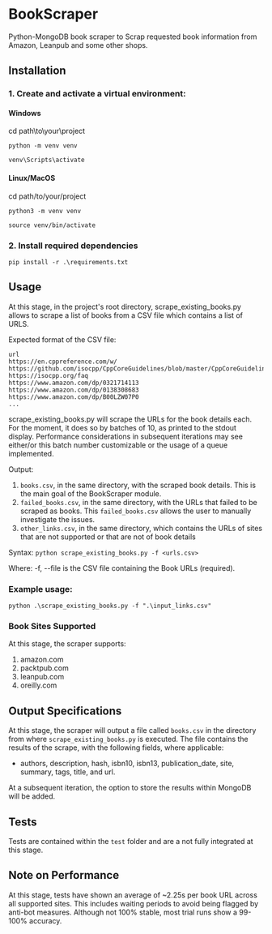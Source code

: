 # BookScraper

Python-MongoDB book scraper to Scrap requested book information from Amazon, Leanpub and some other shops.

## Installation

### 1. Create and activate a virtual environment:

#### Windows

cd path\to\your\project

`python -m venv venv`

`venv\Scripts\activate`

#### Linux/MacOS

cd path/to/your/project

`python3 -m venv venv`

`source venv/bin/activate`

### 2. Install required dependencies

`pip install -r .\requirements.txt`

## Usage

At this stage, in the project's root directory, scrape_existing_books.py allows to scrape a list of books from a CSV
file which contains a list of URLS.

Expected format of the CSV file:

```
url
https://en.cppreference.com/w/
https://github.com/isocpp/CppCoreGuidelines/blob/master/CppCoreGuidelines.md
https://isocpp.org/faq
https://www.amazon.com/dp/0321714113
https://www.amazon.com/dp/0138308683
https://www.amazon.com/dp/B00LZW07P0
...

```

scrape_existing_books.py will scrape the URLs for the book details each. For the moment, it does so by batches of 10, as
printed to the stdout display. Performance considerations in subsequent iterations may see either/or this batch number
customizable or the usage of a queue implemented.

Output:

1. `books.csv`, in the same directory, with the scraped book details. This is the main goal of the BookScraper module.
2. `failed_books.csv`, in the same directory, with the URLs that failed to be scraped as books. This `failed_books.csv`
   allows the user to manually investigate the issues.
3. `other_links.csv`, in the same directory, which contains the URLs of sites that are not supported or that are not of
   book details

Syntax:
`python scrape_existing_books.py -f <urls.csv>`

Where: -f, --file is the CSV file containing the Book URLs (required).

### Example usage:

`python .\scrape_existing_books.py -f ".\input_links.csv"`

### Book Sites Supported

At this stage, the scraper supports:

1. amazon.com
2. packtpub.com
3. leanpub.com
4. oreilly.com

## Output Specifications

At this stage, the scraper will output a file called `books.csv` in the directory from where `scrape_existing_books.py`
is executed. The file contains the results of the scrape, with the following fields, where applicable:

- authors, description, hash, isbn10, isbn13, publication_date, site, summary, tags, title, and url.

At a subsequent iteration, the option to store the results within MongoDB will be added.

## Tests

Tests are contained within the `test` folder and are a not fully integrated at this stage.

## Note on Performance

At this stage, tests have shown an average of ~2.25s per book URL across all supported sites. This includes waiting periods to avoid being
flagged by anti-bot measures. Although not 100% stable, most trial runs show a 99-100% accuracy.
